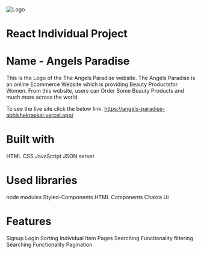 <img src="https://angels-paradise-abhishekraskar.vercel.app/static/media/Angels_Paradise.35e9e4c9e7ae90545445.png" alt="Logo" title="Project Logo">


<h1><b>React Individual Project</b></h1>
<h1>Name - Angels Paradise</h1>

This is the Logo of the The Angels Paradise website. The Angels Paradise is an online Ecommerce Website which is providing Beauty Productsfor Women. From this website, users can Order Some Beauty Products and much more across the world.

To see the live site click the below link.
https://angels-paradise-abhishekraskar.vercel.app/


<h1>Built with</h1>
HTML
CSS
JavaScript
JSON server

<h1>Used libraries</h1>
node modules
Styled-Components
HTML Components
Chakra Ui

<h1>Features</h1>
Signup
Login
Sorting
Individual Item Pages
Searching Functionality
filtering 
Searching Functionality
Pagination